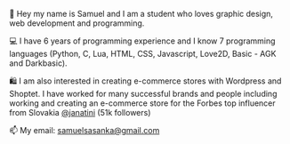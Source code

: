 👋 Hey my name is Samuel and I am a student who loves graphic design, web development and programming. 

💻 I have 6 years of programming experience and I know 7 programming languages (Python, C, Lua, HTML, CSS, Javascript, Love2D, Basic - AGK and Darkbasic). 

🛍️ I am also interested in creating e-commerce stores with Wordpress and Shoptet.
I have worked for many successful brands and people including working and creating an e-commerce store for 
the Forbes top influencer from Slovakia [@janatini](https://www.instagram.com/janatini) (51k followers)

📫 My email: [samuelsasanka@gmail.com](mailto:samuelsasanka@gmail.com)
